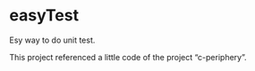 # easyTest
Esy way to do unit test.

This project referenced a little code of the project “c-periphery”. 
